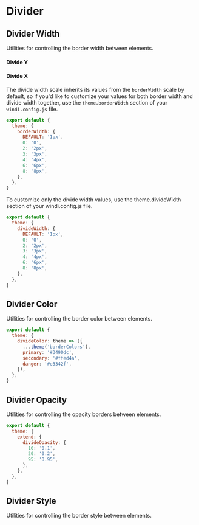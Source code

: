 # Divider

## Divider Width

Utilities for controlling the border width between elements.

#### Divide Y

<PlaygroundWithVariants
  variant=''
  :variants="['', 'reverse', '2', '4', '6', '8', '10', '12', '14', '16', '18', '20']"
  prefix='divide-y'
  fixed='p-2 dark:text-white opacity-85 overflow-hidden'
  appended='w-full py-2 text-center divide-y divide-teal-500'
  nested=true
  html='&lt;div class=&quot;w-full divide-y divide-teal-500 {class}&quot;&gt;
  &lt;div class="text-center py-2"&gt;1&lt;/div&gt;
  &lt;div class="text-center py-2"&gt;2&lt;/div&gt;
  &lt;div class="text-center py-2"&gt;3&lt;/div&gt;
&lt;/div&gt;'
/>

#### Divide X

<PlaygroundWithVariants
  variant=''
  :variants="['', 'reverse', '2', '4', '6', '8', '10', '12', '14', '16', '18', '20']"
  prefix='divide-x'
  fixed='p-2 dark:text-white opacity-85 overflow-hidden'
  appended='w-full px-4 text-center divide-x divide-teal-500 flex items-center'
  nested=true
  html='&lt;div class=&quot;w-full divide-x divide-teal-500 flex items-center {class}&quot;&gt;
  &lt;div class="text-center px-4"&gt;1&lt;/div&gt;
  &lt;div class="text-center px-4"&gt;2&lt;/div&gt;
  &lt;div class="text-center px-4"&gt;3&lt;/div&gt;
&lt;/div&gt;'
/>

<Customizing>

The divide width scale inherits its values from the `borderWidth` scale by default, so if you'd like to customize your values for both border width and divide width together, use the `theme.borderWidth` section of your `windi.config.js` file.

```js windi.config.js
export default {
  theme: {
    borderWidth: {
      DEFAULT: '1px',
      0: '0',
      2: '2px',
      3: '3px',
      4: '4px',
      6: '6px',
      8: '8px',
    },
  },
}
```

To customize only the divide width values, use the theme.divideWidth section of your windi.config.js file.

```js windi.config.js
export default {
  theme: {
    divideWidth: {
      DEFAULT: '1px',
      0: '0',
      2: '2px',
      3: '3px',
      4: '4px',
      6: '6px',
      8: '8px',
    },
  },
}
```

</Customizing>

## Divider Color

Utilities for controlling the border color between elements.

<PlaygroundWithVariants
  variant='gray-500'
  type='color'
  prefix='divide'
  fixed='p-2 dark:text-white opacity-85 overflow-hidden'
  appended='w-full py-2 text-center divide-y'
  nested=true
  html='&lt;div class=&quot;w-full divide-y {class}&quot;&gt;
  &lt;div class="text-center py-2"&gt;1&lt;/div&gt;
  &lt;div class="text-center py-2"&gt;2&lt;/div&gt;
  &lt;div class="text-center py-2"&gt;3&lt;/div&gt;
&lt;/div&gt;'
/>

<Customizing>

```js windi.config.js
export default {
  theme: {
    divideColor: theme => ({
      ...theme('borderColors'),
      primary: '#3490dc',
      secondary: '#ffed4a',
      danger: '#e3342f',
    }),
  },
}
```

</Customizing>

## Divider Opacity

Utilities for controlling the opacity borders between elements.

<PlaygroundWithVariants
  variant='50'
  type='opacity'
  prefix='divide-opacity'
  fixed='p-2 dark:text-white opacity-85 overflow-hidden'
  appended='w-full py-2 text-center divide-y divide-blue-500'
  nested=true
  html='&lt;div class=&quot;w-full divide-y divide-blue-500 {class}&quot;&gt;
  &lt;div class="text-center py-2"&gt;1&lt;/div&gt;
  &lt;div class="text-center py-2"&gt;2&lt;/div&gt;
  &lt;div class="text-center py-2"&gt;3&lt;/div&gt;
&lt;/div&gt;'
/>


<Customizing>

```js windi.config.js
export default {
  theme: {
    extend: {
      divideOpacity: {
        10: '0.1',
        20: '0.2',
        95: '0.95',
      },
    },
  },
}
```

</Customizing>

## Divider Style

Utilities for controlling the border style between elements.

<PlaygroundWithVariants
  variant='dashed'
  :variants="['solid', 'dashed', 'dotted', 'double', 'none']"
  prefix='divide'
  fixed='p-2 dark:text-white opacity-85 overflow-hidden'
  appended='w-full py-2 text-center divide-y divide-blue-500'
  nested=true
  html='&lt;div class=&quot;w-full divide-y divide-blue-500 {class}&quot;&gt;
  &lt;div class="text-center py-2"&gt;1&lt;/div&gt;
  &lt;div class="text-center py-2"&gt;2&lt;/div&gt;
  &lt;div class="text-center py-2"&gt;3&lt;/div&gt;
&lt;/div&gt;'
/>